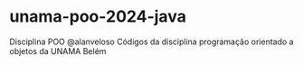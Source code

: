 # unama-poo-2024-java
Disciplina POO @alanveloso
Códigos da disciplina programação orientado a objetos da UNAMA Belém
